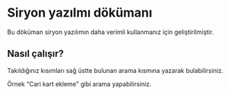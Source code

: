 # Siryon yazılmı dökümanı

Bu döküman siryon yazılımın daha verimli kullanmanız için geliştirilmiştir.

## Nasıl çalışır?

Takıldığınız kısımları sağ üstte bulunan arama kısmına yazarak bulabilirsiniz.

Örnek "Cari kart ekleme" gibi arama yapabilirsiniz. 

